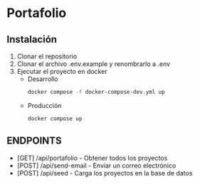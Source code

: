 # Portafolio

## Instalación
1. Clonar el repositorio
2. Clonar el archivo .env.example y renombrarlo a .env
2. Ejecutar el proyecto en docker
    - Desarrollo
        ```bash
        docker compose -f docker-compose-dev.yml up
        ```
    - Producción
        ```bash
        docker compose up
        ```

## ENDPOINTS
- [GET] /api/portafolio - Obtener todos los proyectos
- [POST] /api/send-email - Enviar un correo electrónico
- [POST] /api/seed - Carga los proyectos en la base de datos



